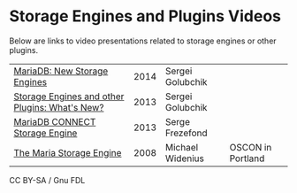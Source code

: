 
# Storage Engines and Plugins Videos

Below are links to video presentations related to storage engines or other plugins.



|   |   |   |   |
| --- | --- | --- | --- |
| [MariaDB: New Storage Engines](https://www.percona.com/live/mysql-conference-2014/sessions/mariadb-new-storage-engines) | 2014 | Sergei Golubchik |  |
| [Storage Engines and other Plugins: What's New?](https://www.percona.com/live/mysql-conference-2013/sessions/storage-engines-and-other-plugins-whats-new) | 2013 | Sergei Golubchik |  |
| [MariaDB CONNECT Storage Engine](https://www.slideshare.net/sfrezefo/maria-db-connectstorageengine) | 2013 | Serge Frezefond |  |
| [The Maria Storage Engine](https://www.youtube.com/watch?v=tDDS6i7Fz3Y) | 2008 | Michael Widenius | OSCON in Portland |




CC BY-SA / Gnu FDL

